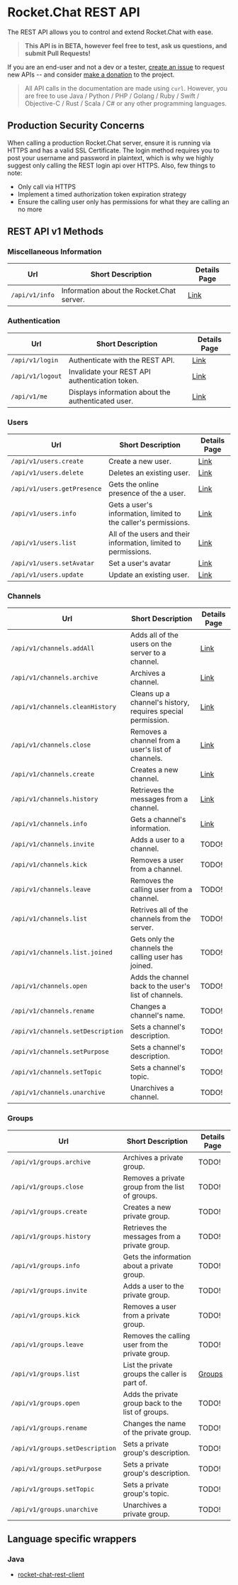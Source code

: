 # Rocket.Chat REST API

The REST API allows you to control and extend Rocket.Chat with ease.

> **This API is in BETA, however feel free to test, ask us questions, and submit Pull Requests!**

If you are an end-user and not a dev or a tester, [create an issue](https://github.com/RocketChat/Rocket.Chat/issues/new) to request new APIs -- and consider [make a donation](https://www.paypal.com/cgi-bin/webscr?cmd=_s-xclick&hosted_button_id=ZL94ZE6LGVUSN) to the project.

> All API calls in the documentation are made using `curl`.  However, you are free to use Java / Python / PHP / Golang / Ruby / Swift / Objective-C / Rust / Scala / C# or any other programming languages.

## Production Security Concerns
When calling a production Rocket.Chat server, ensure it is running via HTTPS and has a valid SSL Certificate. The login method requires you to post your username and password in plaintext, which is why we highly suggest only calling the REST login api over HTTPS. Also, few things to note:

* Only call via HTTPS
* Implement a timed authorization token expiration strategy
* Ensure the calling user only has permissions for what they are calling an no more

## REST API v1 Methods

### Miscellaneous Information
| Url | Short Description | Details Page |
| --- | --- | --- |
| `/api/v1/info` | Information about the Rocket.Chat server. | [Link](Miscellaneous/info/) |

### Authentication
| Url | Short Description | Details Page |
| --- | --- | --- |
| `/api/v1/login` | Authenticate with the REST API. | [Link](Authentication/login/) |
| `/api/v1/logout` | Invalidate your REST API authentication token. | [Link](Authentication/logout/) |
| `/api/v1/me` | Displays information about the authenticated user. | [Link](Authentication/me/) |

### Users
| Url | Short Description | Details Page |
| --- | --- | --- |
| `/api/v1/users.create` | Create a new user. | [Link](Users/create/) |
| `/api/v1/users.delete` | Deletes an existing user. | [Link](Users/delete/) |
| `/api/v1/users.getPresence` | Gets the online presence of the a user. | [Link](Users/getPresence/) |
| `/api/v1/users.info` | Gets a user's information, limited to the caller's permissions. | [Link](Users/info/) |
| `/api/v1/users.list` | All of the users and their information, limited to permissions. | [Link](Users/list/) |
| `/api/v1/users.setAvatar` | Set a user's avatar | [Link](Users/setAvatar/) |
| `/api/v1/users.update` | Update an existing user. | [Link](Users/update/) |

### Channels
| Url | Short Description | Details Page |
| --- | --- | --- |
| `/api/v1/channels.addAll` | Adds all of the users on the server to a channel. | [Link](Channels/addAll/) |
| `/api/v1/channels.archive` | Archives a channel. | [Link](Channels/archive/) |
| `/api/v1/channels.cleanHistory` | Cleans up a channel's history, requires special permission. | [Link](Channels/cleanHistory/) |
| `/api/v1/channels.close` | Removes a channel from a user's list of channels. | [Link](Channels/close/) |
| `/api/v1/channels.create` | Creates a new channel. | [Link](Channels/create/) |
| `/api/v1/channels.history` | Retrieves the messages from a channel. | [Link](Channels/history/) |
| `/api/v1/channels.info` | Gets a channel's information. | [Link](Channels/info/) |
| `/api/v1/channels.invite` | Adds a user to a channel. | TODO! |
| `/api/v1/channels.kick` | Removes a user from a channel. | TODO! |
| `/api/v1/channels.leave` | Removes the calling user from a channel. | TODO! |
| `/api/v1/channels.list` | Retrives all of the channels from the server. | TODO! |
| `/api/v1/channels.list.joined` | Gets only the channels the calling user has joined. | TODO! |
| `/api/v1/channels.open` | Adds the channel back to the user's list of channels. | TODO! |
| `/api/v1/channels.rename` | Changes a channel's name. | TODO! |
| `/api/v1/channels.setDescription` | Sets a channel's description. | TODO! |
| `/api/v1/channels.setPurpose` | Sets a channel's description. | TODO! |
| `/api/v1/channels.setTopic` | Sets a channel's topic. | TODO! |
| `/api/v1/channels.unarchive` | Unarchives a channel. | TODO! |

### Groups
| Url | Short Description | Details Page |
| --- | --- | --- |
| `/api/v1/groups.archive` | Archives a private group. | TODO! |
| `/api/v1/groups.close` | Removes a private group from the list of groups. | TODO! |
| `/api/v1/groups.create` | Creates a new private group. | TODO! |
| `/api/v1/groups.history` | Retrieves the messages from a private group. | TODO! |
| `/api/v1/groups.info` | Gets the information about a private group. | TODO! |
| `/api/v1/groups.invite` | Adds a user to the private group. | TODO! |
| `/api/v1/groups.kick` | Removes a user from a private group. | TODO! |
| `/api/v1/groups.leave` | Removes the calling user from the private group. | TODO! |
| `/api/v1/groups.list` | List the private groups the caller is part of. | [Groups](05.%20Groups/#groups-list-details) |
| `/api/v1/groups.open` | Adds the private group back to the list of groups. | TODO! |
| `/api/v1/groups.rename` | Changes the name of the private group. | TODO! |
| `/api/v1/groups.setDescription` | Sets a private group's description. | TODO! |
| `/api/v1/groups.setPurpose` | Sets a private group's description. | TODO! |
| `/api/v1/groups.setTopic` | Sets a private group's topic. | TODO! |
| `/api/v1/groups.unarchive` | Unarchives a private group. | TODO! |

## Language specific wrappers
### Java
* [rocket-chat-rest-client](https://github.com/baloise/rocket-chat-rest-client)
